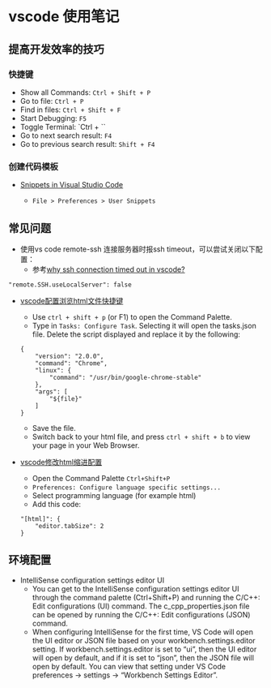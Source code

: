 # vscode 使用笔记

## 提高开发效率的技巧

### 快捷键

- Show all Commands: `Ctrl + Shift + P`
- Go to file: `Ctrl + P`
- Find in files: `Ctrl + Shift + F`
- Start Debugging: `F5`
- Toggle Terminal: `Ctrl + \``
- Go to next search result: `F4`
- Go to previous search result: `Shift + F4`

### 创建代码模板

- [Snippets in Visual Studio Code][snippets]
  - `File > Preferences > User Snippets`

  [snippets]: https://code.visualstudio.com/docs/editor/userdefinedsnippets

## 常见问题

- 使用vs code remote-ssh 连接服务器时报ssh timeout，可以尝试关闭以下配置：
  - 参考[why ssh connection timed out in vscode?](https://stackoverflow.com/questions/59978826/why-ssh-connection-timed-out-in-vscode)
```
"remote.SSH.useLocalServer": false
```

- [vscode配置浏览html文件快捷键][html_preview]
  - Use `ctrl + shift + p` (or F1) to open the Command Palette.
  - Type in `Tasks: Configure Task`. Selecting it will open the tasks.json file. Delete the script displayed and replace it by the following:
  ```
  {
      "version": "2.0.0",
      "command": "Chrome",
      "linux": {
          "command": "/usr/bin/google-chrome-stable"
      },
      "args": [
          "${file}"
      ]
  }
  ```
  - Save the file.
  - Switch back to your html file, and press `ctrl + shift + b` to view your page in your Web Browser.

  [html_preview]: https://stackoverflow.com/questions/30039512/how-to-view-an-html-file-in-the-browser-with-visual-studio-code

- [vscode修改html缩进配置][html_indent]
  - Open the Command Palette `Ctrl+Shift+P`
  - `Preferences: Configure language specific settings...`
  - Select programming language (for example html)
  - Add this code:
  ```
  "[html]": {
      "editor.tabSize": 2
  }
  ```

  [html_indent]: https://stackoverflow.com/questions/34174207/how-to-change-indentation-in-visual-studio-code

## 环境配置

- IntelliSense configuration settings editor UI
    - You can get to the IntelliSense configuration settings editor UI through the command palette (Ctrl+Shift+P) and running the C/C++: Edit configurations (UI) command. The c_cpp_properties.json file can be opened by running the C/C++: Edit configurations (JSON) command. 
    - When configuring IntelliSense for the first time, VS Code will open the UI editor or JSON file based on your workbench.settings.editor setting. If workbench.settings.editor is set to “ui”, then the UI editor will open by default, and if it is set to “json”, then the JSON file will open by default. You can view that setting under VS Code preferences → settings → “Workbench Settings Editor”.

